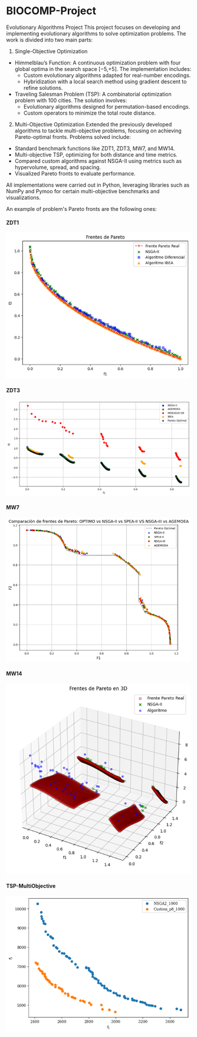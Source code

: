 # BIOCOMP-Project

Evolutionary Algorithms Project
This project focuses on developing and implementing evolutionary algorithms to solve optimization problems. The work is divided into two main parts:

1. Single-Objective Optimization
- Himmelblau’s Function: A continuous optimization problem with four global optima in the search space 
[−5,+5]. The implementation includes:
  - Custom evolutionary algorithms adapted for real-number encodings.
  - Hybridization with a local search method using gradient descent to refine solutions.
- Traveling Salesman Problem (TSP): A combinatorial optimization problem with 100 cities. The solution involves:
  - Evolutionary algorithms designed for permutation-based encodings.
  - Custom operators to minimize the total route distance.



2. Multi-Objective Optimization
Extended the previously developed algorithms to tackle multi-objective problems, focusing on achieving Pareto-optimal fronts. Problems solved include:
  - Standard benchmark functions like ZDT1, ZDT3, MW7, and MW14.
  - Multi-objective TSP, optimizing for both distance and time metrics.
- Compared custom algorithms against NSGA-II using metrics such as hypervolume, spread, and spacing.
- Visualized Pareto fronts to evaluate performance.

All implementations were carried out in Python, leveraging libraries such as NumPy and Pymoo for certain multi-objective benchmarks and visualizations.

An example of problem's Pareto fronts are the following ones:

#### ZDT1

<img src="Multi-objective optimization/example_images/output_ZDT1.png" alt="Pareto Front Example" width="500"/>

#### ZDT3

<img src="Multi-objective optimization/example_images/output_zdt3.png" alt="Pareto Front Example" width="500"/>

#### MW7

<img src="Multi-objective optimization/example_images/output_mw7.png" alt="Pareto Front Example" width="500"/>

#### MW14

<img src="Multi-objective optimization/example_images/output_mw14.png" alt="Pareto Front Example" width="500"/>

#### TSP-MultiObjective

<img src="Multi-objective optimization/example_images/output_tsp-mo.png" alt="Pareto Front Example" width="500"/>
